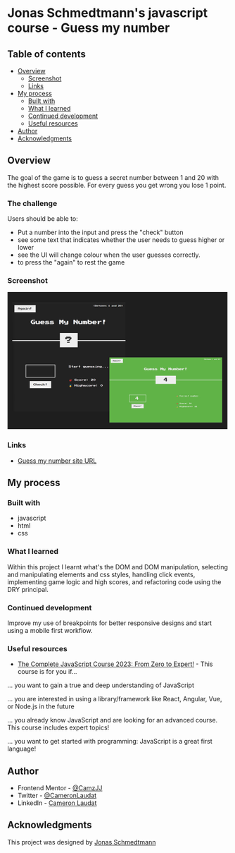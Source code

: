 # Jonas Schmedtmann's javascript course - Guess my number

## Table of contents

- [Overview](#overview)
  - [Screenshot](#screenshot)
  - [Links](#links)
- [My process](#my-process)
  - [Built with](#built-with)
  - [What I learned](#what-i-learned)
  - [Continued development](#continued-development)
  - [Useful resources](#useful-resources)
- [Author](#author)
- [Acknowledgments](#acknowledgments)

## Overview
 The goal of the game is to guess a secret number between 1 and 20 with the highest score possible.
 For every guess you get wrong you lose 1 point.
### The challenge

Users should be able to:

- Put a number into the input and press the "check" button
- see some text that indicates whether the user needs to guess higher or lower 
- see the UI will change colour when the user guesses correctly.
- to press the "again" to rest the game 

### Screenshot

![](/screenshot.jpg)

### Links
- [Guess my number site URL](https://camjj-guess-my-number.netlify.app/)

## My process


### Built with
- javascript
- html
- css

### What I learned
Within this project I learnt what's the DOM and DOM manipulation, selecting and manipulating elements and css styles, handling click events, implementing game logic and high scores, and refactoring code using the DRY principal.

### Continued development
Improve my use of breakpoints for better responsive designs and start using a mobile first workflow. 

### Useful resources

- [The Complete JavaScript Course 2023: From Zero to Expert!](https://www.udemy.com/course/the-complete-javascript-course/) - This course is for you if...

... you want to gain a true and deep understanding of JavaScript

... you are interested in using a library/framework like React, Angular, Vue, or Node.js in the future

... you already know JavaScript and are looking for an advanced course. This course includes expert topics!

... you want to get started with programming: JavaScript is a great first language!

## Author

- Frontend Mentor - [@CamzJJ](https://www.frontendmentor.io/profile/CamzJJ)
- Twitter - [@CameronLaudat](https://twitter.com/CameronLaudat)
- LinkedIn - [Cameron Laudat](https://www.linkedin.com/in/cameron-l-83a518a4/)

## Acknowledgments

This project was designed by [Jonas Schmedtmann](https://twitter.com/jonasschmedtman)
